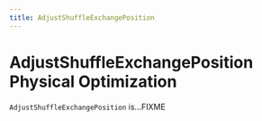 ```yaml
---
title: AdjustShuffleExchangePosition
---
```


# AdjustShuffleExchangePosition Physical Optimization

`AdjustShuffleExchangePosition` is...FIXME
